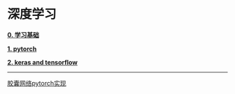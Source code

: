 # 深度学习

[**0. 学习基础**](0_学习基础)

[**1. pytorch**](1_pytorch)

[**2. keras and tensorflow**](2_keras_tensorflow)

---

[胶囊网络pytorch实现](capsnet)